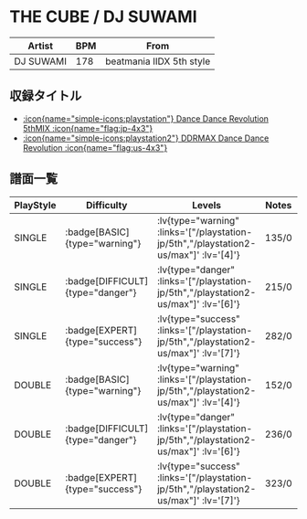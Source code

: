 # THE CUBE / DJ SUWAMI

|Artist|BPM|From|
|------|---|----|
|DJ SUWAMI|178|beatmania IIDX 5th style|

## 収録タイトル

- [ :icon{name="simple-icons:playstation"} Dance Dance Revolution 5thMIX :icon{name="flag:jp-4x3"} ](/playstation-jp/5th)
- [ :icon{name="simple-icons:playstation2"} DDRMAX Dance Dance Revolution :icon{name="flag:us-4x3"} ](/playstation2-us/max)

## 譜面一覧

|PlayStyle|Difficulty|Levels|Notes|Movie|
|---------|----------|------|-----|-----|
|SINGLE| :badge[BASIC]{type="warning"} | :lv{type="warning" :links='["/playstation-jp/5th","/playstation2-us/max"]' :lv='[4]'} |135/0||
|SINGLE| :badge[DIFFICULT]{type="danger"} | :lv{type="danger" :links='["/playstation-jp/5th","/playstation2-us/max"]' :lv='[6]'} |215/0||
|SINGLE| :badge[EXPERT]{type="success"} | :lv{type="success" :links='["/playstation-jp/5th","/playstation2-us/max"]' :lv='[7]'} |282/0||
|DOUBLE| :badge[BASIC]{type="warning"} | :lv{type="warning" :links='["/playstation-jp/5th","/playstation2-us/max"]' :lv='[4]'} |152/0||
|DOUBLE| :badge[DIFFICULT]{type="danger"} | :lv{type="danger" :links='["/playstation-jp/5th","/playstation2-us/max"]' :lv='[6]'} |236/0||
|DOUBLE| :badge[EXPERT]{type="success"} | :lv{type="success" :links='["/playstation-jp/5th","/playstation2-us/max"]' :lv='[7]'} |323/0||

